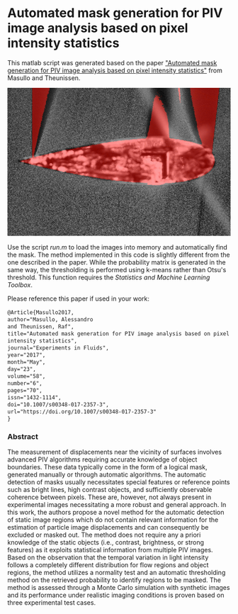 # Automated mask generation for PIV image analysis based on pixel intensity statistics
This matlab script was generated based on the paper ["Automated mask generation for PIV image analysis based on pixel intensity statistics"](https://link.springer.com/article/10.1007/s00348-017-2357-3) from Masullo and Theunissen.

![alt text](mask.png)


Use the script *run.m* to load the images into memory and automatically find the mask. The method implemented in this code is slightly different from the one described in the paper. While the probability matrix is generated in the same way, the thresholding is performed using k-means rather than Otsu's threshold. This function requires the *Statistics and Machine Learning Toolbox*.

Please reference this paper if used in your work:
```
@Article{Masullo2017,
author="Masullo, Alessandro
and Theunissen, Raf",
title="Automated mask generation for PIV image analysis based on pixel intensity statistics",
journal="Experiments in Fluids",
year="2017",
month="May",
day="23",
volume="58",
number="6",
pages="70",
issn="1432-1114",
doi="10.1007/s00348-017-2357-3",
url="https://doi.org/10.1007/s00348-017-2357-3"
}
```

### Abstract
The measurement of displacements near the vicinity of surfaces involves advanced PIV algorithms requiring accurate knowledge of object boundaries. These data typically come in the form of a logical mask, generated manually or through automatic algorithms. The automatic detection of masks usually necessitates special features or reference points such as bright lines, high contrast objects, and sufficiently observable coherence between pixels. These are, however, not always present in experimental images necessitating a more robust and general approach. In this work, the authors propose a novel method for the automatic detection of static image regions which do not contain relevant information for the estimation of particle image displacements and can consequently be excluded or masked out. The method does not require any a priori knowledge of the static objects (i.e., contrast, brightness, or strong features) as it exploits statistical information from multiple PIV images. Based on the observation that the temporal variation in light intensity follows a completely different distribution for flow regions and object regions, the method utilizes a normality test and an automatic thresholding method on the retrieved probability to identify regions to be masked. The method is assessed through a Monte Carlo simulation with synthetic images and its performance under realistic imaging conditions is proven based on three experimental test cases.


